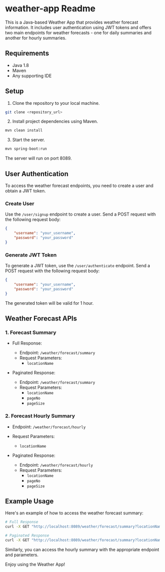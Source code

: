 # weather-app Readme

This is a Java-based Weather App that provides weather forecast information. It includes user authentication using JWT tokens and offers two main endpoints for weather forecasts - one for daily summaries and another for hourly summaries.

## Requirements

- Java 1.8
- Maven
- Any supporting IDE

## Setup

1. Clone the repository to your local machine.

```bash
git clone <repository_url>
```

2. Install project dependencies using Maven.

```bash
mvn clean install
```

3. Start the server.

```bash
mvn spring-boot:run
```

The server will run on port 8089.

## User Authentication

To access the weather forecast endpoints, you need to create a user and obtain a JWT token.

### Create User

Use the `/user/signup` endpoint to create a user. Send a POST request with the following request body:

```json
{
    "username": "your_username",
    "password": "your_password"
}
```

### Generate JWT Token

To generate a JWT token, use the `/user/authenticate` endpoint. Send a POST request with the following request body:

```json
{
    "username": "your_username",
    "password": "your_password"
}
```

The generated token will be valid for 1 hour.

## Weather Forecast APIs

### 1. Forecast Summary

- Full Response:
  - Endpoint: `/weather/forecast/summary`
  - Request Parameters:
    - `locationName`

- Paginated Response:
  - Endpoint: `/weather/forecast/summary`
  - Request Parameters:
    - `locationName`
    - `pageNo`
    - `pageSize`

### 2. Forecast Hourly Summary

- Endpoint: `/weather/forecast/hourly`
- Request Parameters:
  - `locationName`

- Paginated Response:
  - Endpoint: `/weather/forecast/hourly`
  - Request Parameters:
    - `locationName`
    - `pageNo`
    - `pageSize`

## Example Usage

Here's an example of how to access the weather forecast summary:

```bash
# Full Response
curl -X GET "http://localhost:8089/weather/forecast/summary?locationName=your_location" -H "Authorization: Bearer your_jwt_token"

# Paginated Response
curl -X GET "http://localhost:8089/weather/forecast/summary?locationName=your_location&pageNo=1&pageSize=10" -H "Authorization: Bearer your_jwt_token"
```

Similarly, you can access the hourly summary with the appropriate endpoint and parameters.

Enjoy using the Weather App!
